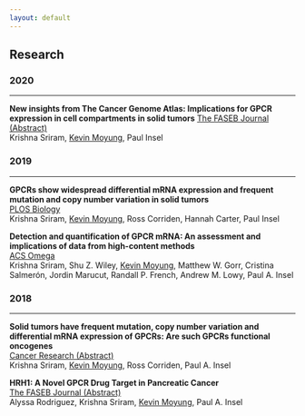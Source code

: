 ```yaml
---
layout: default
---
```


## Research

### 2020

***

**New insights from The Cancer Genome Atlas: Implications for GPCR expression in cell compartments in solid tumors**
[The FASEB Journal (Abstract)](https://faseb.onlinelibrary.wiley.com/doi/abs/10.1096/fasebj.2020.34.s1.07453)   
Krishna Sriram, <u>Kevin Moyung</u>, Paul Insel  

### 2019

***

**GPCRs show widespread differential mRNA expression and frequent mutation and copy number variation in solid tumors**  
[PLOS Biology](https://journals.plos.org/plosbiology/article?id=10.1371/journal.pbio.3000434)   
Krishna Sriram, <u>Kevin Moyung</u>, Ross Corriden, Hannah Carter, Paul Insel  

**Detection and quantification of GPCR mRNA: An assessment and implications of data from high-content methods**   
[ACS Omega](https://pubs.acs.org/doi/10.1021/acsomega.9b02811)   
Krishna Sriram, Shu Z. Wiley, <u>Kevin Moyung</u>, Matthew W. Gorr, Cristina Salmerón, Jordin Marucut, Randall P. French, Andrew M. Lowy,  Paul A. Insel   
 
### 2018

***

**Solid tumors have frequent mutation, copy number variation and differential mRNA expression of GPCRs: Are such
GPCRs functional oncogenes**  
[Cancer Research (Abstract)](http://cancerres.aacrjournals.org/content/78/13_Supplement/3293.short)  
Krishna Sriram, <u>Kevin Moyung</u>, Ross Corriden, Paul A. Insel

**HRH1: A Novel GPCR Drug Target in Pancreatic Cancer**  
[The FASEB Journal (Abstract)](https://www.fasebj.org/doi/abs/10.1096/fasebj.2018.32.1_supplement.695.1)  
Alyssa Rodriguez, Krishna Sriram, <u>Kevin Moyung</u>, Paul A. Insel  
